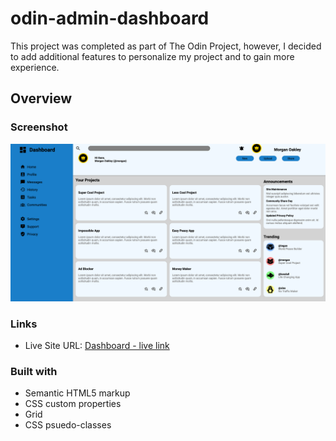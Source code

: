 # odin-admin-dashboard

This project was completed as part of The Odin Project, however, I decided to add additional features to personalize my project and to gain more experience.

## Overview

### Screenshot

![](./assets/images/dashboard.png)

### Links

- Live Site URL: [Dashboard - live link](https://kylea99.github.io/odin-admin-dashboard/)

### Built with

- Semantic HTML5 markup
- CSS custom properties
- Grid
- CSS psuedo-classes